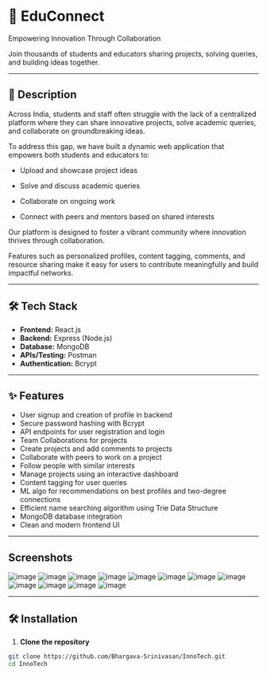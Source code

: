 # 🚀 EduConnect

Empowering Innovation Through Collaboration

Join thousands of students and educators sharing projects, solving queries, and building ideas together.

---

## 📖 Description

Across India, students and staff often struggle with the lack of a centralized platform where they can share innovative projects, solve academic queries, and collaborate on groundbreaking ideas.

To address this gap, we have built a dynamic web application that empowers both students and educators to:

 - Upload and showcase project ideas

 - Solve and discuss academic queries

 - Collaborate on ongoing work

 - Connect with peers and mentors based on shared interests

Our platform is designed to foster a vibrant community where innovation thrives through collaboration.

Features such as personalized profiles, content tagging, comments, and resource sharing make it easy for users to contribute meaningfully and build impactful networks.

---

## 🛠️ Tech Stack

- **Frontend:** React.js
- **Backend:**  Express (Node.js)
- **Database:** MongoDB
- **APIs/Testing:** Postman
- **Authentication:** Bcrypt

---


## ✨ Features

- User signup and creation of profile in backend
- Secure password hashing with Bcrypt
- API endpoints for user registration and login
- Team Collaborations for projects
- Create projects and add comments to projects
- Collaborate with peers to work on a project
- Follow people with similar interests
- Manage projects using an interactive dashboard
- Content tagging for user queries
- ML algo for recommendations on best profiles and two-degree connections
- Efficient name searching algorithm using Trie Data Structure
- MongoDB database integration
- Clean and modern frontend UI

---

## Screenshots

![image](https://github.com/user-attachments/assets/2e73d957-c6e4-4708-89fd-b329b44669f4)
![image](https://github.com/user-attachments/assets/239bc547-b68c-4add-9219-02966ee1be4a)
![image](https://github.com/user-attachments/assets/c50e4b29-3785-4ad3-9b95-ab6ba1d6c42f)
![image](https://github.com/user-attachments/assets/51244593-1540-4813-8d0a-5bc9c81d7f87)
![image](https://github.com/user-attachments/assets/5bb7d32c-b42c-470b-8e5c-6b2ea85b5177)
![image](https://github.com/user-attachments/assets/e047582f-4ea6-4bdb-94c8-bd8046136c91)
![image](https://github.com/user-attachments/assets/d1e4821c-2b9b-4027-b7a0-b37047c645ff)
![image](https://github.com/user-attachments/assets/08d8aa5e-7d10-4f5e-99b2-fe6a307e795d)
![image](https://github.com/user-attachments/assets/54cfd7f5-a15b-4e6f-9273-bf5402f1ea57)
![image](https://github.com/user-attachments/assets/4299a904-40f3-49fa-ac6a-5588d4392e0e)
![image](https://github.com/user-attachments/assets/5da0340a-8404-4fbf-9f43-f6118fca046f)
![image](https://github.com/user-attachments/assets/916887c5-d2f9-4c3f-ab8d-94bebc869c9e)

---

## 🛠️ Installation

1. **Clone the repository**

```bash
git clone https://github.com/Bhargava-Srinivasan/InnoTech.git
cd InnoTech
